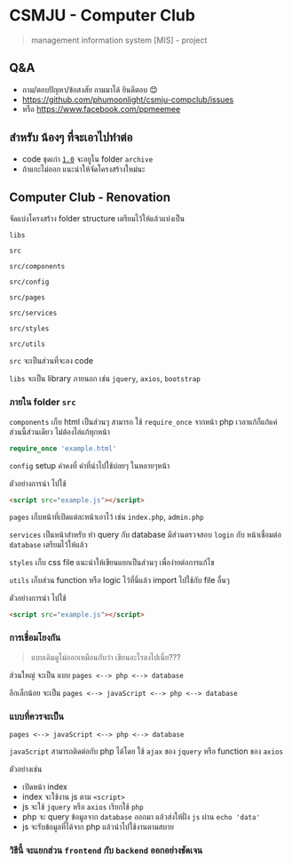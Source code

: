 # CSMJU - Computer Club

> management information system [MIS] - project

## Q&A

* ถาม/ตอบปัญหา/ข้อสงสัย ถามมาได้ ยินดีตอบ :blush:  
* https://github.com/phumoonlight/csmju-compclub/issues
* หรือ https://www.facebook.com/ppmeemee

## สำหรับ น้องๆ ที่จะเอาไปทำต่อ

* code ชุดเก่า [`1.0`](https://github.com/phumoonlight/csmju-compclub/releases) จะอยูใน folder `archive`
* ถ้าแกะไม่ออก แนะนำให้จัดโครงสร้างใหม่นะ

## Computer Club - Renovation

จัดแบ่งโครงสร้าง folder structure เตรียมไว้ให้แล้วแบ่งเป็น 

`libs` 

`src` 

`src/components` 

`src/config`

`src/pages`

`src/services`

`src/styles`

`src/utils`

`src` จะเป็นส่วนที่จะลง code

`libs` จะเป็น library ภายนอก เช่น `jquery`, `axios`, `bootstrap`

### ภายใน folder `src`

`components` เก็บ html เป็นส่วนๆ สามารถ ใช้ `require_once` จากหน้า php เวลาแก้ก็แก้แค่ส่วนนี้ส่วนเดียว ไม่ต้องไล่แก้ทุกหน้า 

```php
require_once 'example.html'
```

`config` setup ค่าคงที่ ค่าที่นำไปใช้บ่อยๆ ในหลายๆหน้า

ตัวอย่างการนำ ไปใช้

```html
<script src="example.js"></script>
```

`pages` เก็บหน้าที่เปิดแต่ละหน้าเอาไว้ เช่น `index.php`, `admin.php`

`services` เป็นหน้าสำหรับ ทำ query กับ database
มีส่วนตรวจสอบ `login` กับ หน้าเชื่อมต่อ `database` เตรียมไว้ให้แล้ว

`styles` เก็บ css file แนะนำให้เขียนแยกเป็นส่วนๆ เพื่อง่ายต่อการแก้ไข

`utils` เก็บส่วน function หรือ logic ไว้ที่นี่แล้ว import ไปใช้กับ file อื่นๆ

ตัวอย่างการนำ ไปใช้

```html
<script src="example.js"></script>
```

### การเชื่อมโยงกัน

> แบบเดิมดูไม่ออกเหมือนกับว่า เขียนอะไรลงไปเนี่ย???

ส่วนใหญ่ จะเป็น แบบ `pages <--> php <--> database`

อีกเล็กน้อย จะเป็น `pages <--> javaScript <--> php <--> database`

### แบบที่ควรจะเป็น

`pages <--> javaScript <--> php <--> database`

`javaScript` สามารถติดต่อกับ php ได้โดย ใช้ `ajax` ของ `jquery` หรือ function ของ `axios` 

ตัวอย่างเช่น 

* เปิดหน้า index 
* index จะใช้งาน js ตาม `<script>`
* js จะใช้ `jquery` หรือ `axios` เรียกใช้ `php` 
* php จะ query ข้อมูลจาก `database` ออกมา แล้วส่งให้ฝั่ง `js` ผ่าน `echo 'data'` 
* js จะรับข้อมูลที่ได้จาก php แล้วนำไปใช้งานตามสบาย

### วิธีนี้ จะแยกส่วน `frontend` กับ `backend` ออกอย่างชัดเจน

